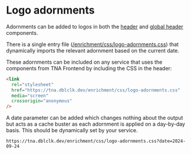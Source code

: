 # Logo adornments

Adornments can be added to logos in both the [header](https://nationalarchives.github.io/design-system/components/header/) and [global header](https://nationalarchives.github.io/design-system/components/global-header/) components.

There is a single entry file ([/enrichment/css/logo-adornments.css](http://localhost:65529/enrichment/css/logo-adornments.css)) that dynamically imports the relevant adornment based on the current date.

These adornments can be included on any service that uses the components from TNA Frontend by including the CSS in the header:

```html
<link
  rel="stylesheet"
  href="https://tna.dblclk.dev/enrichment/css/logo-adornments.css"
  media="screen"
  crossorigin="anonymous"
/>
```

A date parameter can be added which changes nothing about the output but acts as a cache buster as each adornment is applied on a day-by-day basis. This should be dynamically set by your service.

```
https://tna.dblclk.dev/enrichment/css/logo-adornments.css?date=2024-09-24
```
